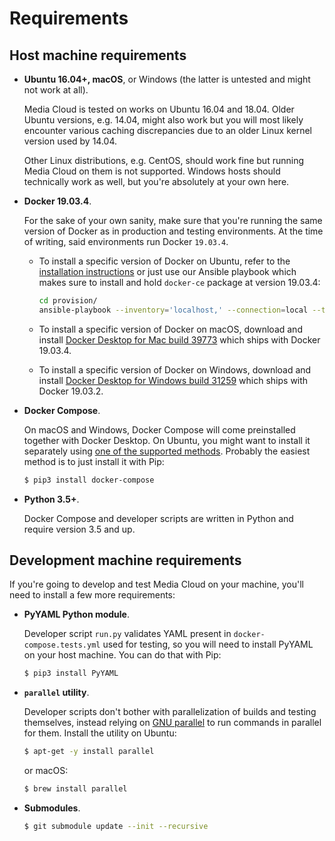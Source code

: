 # Requirements

## Host machine requirements

* **Ubuntu 16.04+, macOS**, or Windows (the latter is untested and might not work at all).

  Media Cloud is tested on works on Ubuntu 16.04 and 18.04. Older Ubuntu versions, e.g. 14.04, might also work but you will most likely encounter various caching discrepancies due to an older Linux kernel version used by 14.04.

  Other Linux distributions, e.g. CentOS, should work fine but running Media Cloud on them is not supported. Windows hosts should technically work as well, but you're absolutely at your own here.

* **Docker 19.03.4**.

  For the sake of your own sanity, make sure that you're running the same version of Docker as in production and testing environments. At the time of writing, said environments run Docker `19.03.4`.

  * To install a specific version of Docker on Ubuntu, refer to the [installation instructions](https://docs.docker.com/install/linux/docker-ce/ubuntu/#install-docker-ce-1) or just use our Ansible playbook which makes sure to install and hold `docker-ce` package at version 19.03.4:

    ```bash
    cd provision/
    ansible-playbook --inventory='localhost,' --connection=local --tags docker setup.yml
    ```

  * To install a specific version of Docker on macOS, download and install [Docker Desktop for Mac build 39773](https://download.docker.com/mac/stable/39773/Docker.dmg) which ships with Docker 19.03.4.

  * To install a specific version of Docker on Windows, download and install [Docker Desktop for Windows build 31259](https://download.docker.com/win/stable/37877/Docker%20Desktop%20Installer.exe) which ships with Docker 19.03.2.

* **Docker Compose**.

  On macOS and Windows, Docker Compose will come preinstalled together with Docker Desktop. On Ubuntu, you might want to install it separately using [one of the supported methods](https://docs.docker.com/compose/install/#install-compose). Probably the easiest method is to just install it with Pip:

  ```bash
  $ pip3 install docker-compose
  ```

* **Python 3.5+**.

  Docker Compose and developer scripts are written in Python and require version 3.5 and up.

## Development machine requirements

If you're going to develop and test Media Cloud on your machine, you'll need to install a few more requirements:

* **PyYAML Python module**.

  Developer script `run.py` validates YAML present in `docker-compose.tests.yml` used for testing, so you will need to install PyYAML on your host machine. You can do that with Pip:

  ```bash
  $ pip3 install PyYAML
  ```

* **`parallel` utility**.

  Developer scripts don't bother with parallelization of builds and testing themselves, instead relying on [GNU parallel](https://www.gnu.org/software/parallel/) to run commands in parallel for them. Install the utility on Ubuntu:

  ```bash
  $ apt-get -y install parallel
  ```

  or macOS:

  ```bash
  $ brew install parallel
  ```

* **Submodules**.
  ```bash
  $ git submodule update --init --recursive
  ```
